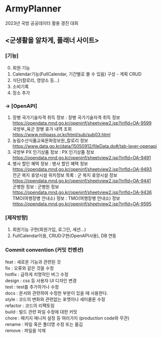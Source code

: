 # ArmyPlanner
2023년 국방 공공데이터 활용 경진 대회

## <군생활을 알차게, 플래너 사이트>

### [기능]
0. 회원 기능
1. Calendar기능(FullCalendar, 기간별로 볼 수 있음) 구성 - 계획 CRUD
2. 식단(칼로리, 영양소 등...)
3. 소비기록
4. 장소 추가

### → [OpenAPI]
1. 장병 국가기술자격 취득 정보 : 장병 국가기술자격 취득 정보 https://opendata.mnd.go.kr/openinf/sheetview2.jsp?infId=OA-9599  
   국방부_육군 장병 휴가 내역 조회 https://www.milipass.or.kr/html/sub/sub03.html  
2. 농림수산식품교육문화정보원_칼로리 정보 https://www.data.go.kr/data/15050912/fileData.do#/tab-layer-openapi
3. 국방부 PX 인기상품 정보 : PX 인기상품 정보 https://opendata.mnd.go.kr/openinf/sheetview2.jsp?infId=OA-9491  
4. 병사 할인 혜택 정보 : 병사 할인 혜택 정보 https://opendata.mnd.go.kr/openinf/sheetview2.jsp?infId=OA-9493  
   전군 복지 휴양시설 위치정보 목록 : 군 복지 휴양시설 정보 https://opendata.mnd.go.kr/openinf/sheetview2.jsp?infId=OA-9441  
   군병원 정보 : 군병원 정보 https://opendata.mnd.go.kr/openinf/sheetview2.jsp?infId=OA-9436  
   TMO(여행장병 안내소) 정보 : TMO(여행장병 안내소) 정보 https://opendata.mnd.go.kr/openinf/sheetview2.jsp?infId=OA-9595  


### [제작방향]
1. 회원기능 구현(회원가입, 로그인, 세션...)
2. FullCalendar이용, CRUD구현(OpenAPI사용), DB 연동

### Commit convention (커밋 컨벤션)
feat : 새로운 기능과 관련된 것  
fix : 오류와 같은 것을 수정  
hotfix : 급하게 치명적인 버그 수정  
design : css 등 사용자 UI 디자인 변경  
test : test를 추가하거나 수정  
docs : 문서와 관련하여 수정한 부분이 있을 때 사용한다.  
style : 코드의 변화와 관련없는 포맷이나 세미콜론 수정  
refactor : 코드의 리팩토링  
build : 빌드 관련 파일 수정에 대한 커밋  
chore : 패키지 매니저 설정 등 여러가지 (production code와 무관)  
rename : 파일 혹은 폴더명 수정 또는 옮김  
remove : 파일을 삭제  
